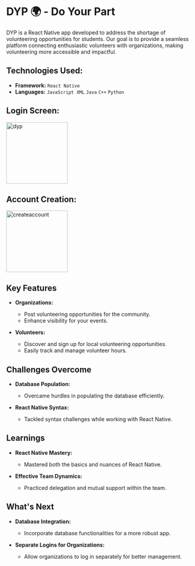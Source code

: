 # DYP 🌍 - Do Your Part 

DYP is a React Native app developed to address the shortage of volunteering opportunities for students. Our goal is to provide a seamless platform connecting enthusiastic volunteers with organizations, making volunteering more accessible and impactful. 

## Technologies Used:

- **Framework:** `React Native`
- **Languages:** `JavaScript XML` `Java` `C++` `Python`

## Login Screen:
<img width="163" alt="dyp" src="https://github.com/sakeefh/UGA-Hacks-8/assets/91638600/4428e4e6-bbfb-4efe-bc74-dbc34ef8dcb7">

## Account Creation:
<img width="163" alt="createaccount" src="https://github.com/sakeefh/UGA-Hacks-8/assets/91638600/cafefd9a-ee50-4c66-a4df-e0c3f1767035">

## Key Features

- **Organizations:**
  - Post volunteering opportunities for the community.
  - Enhance visibility for your events.

- **Volunteers:**
  - Discover and sign up for local volunteering opportunities.
  - Easily track and manage volunteer hours.
 
    

## Challenges Overcome

- **Database Population:**
  - Overcame hurdles in populating the database efficiently.
  
- **React Native Syntax:**
  - Tackled syntax challenges while working with React Native.

## Learnings

- **React Native Mastery:**
  - Mastered both the basics and nuances of React Native.
  
- **Effective Team Dynamics:**
  - Practiced delegation and mutual support within the team.

## What's Next

- **Database Integration:**
  - Incorporate database functionalities for a more robust app.
  
- **Separate Logins for Organizations:**
  - Allow organizations to log in separately for better management.
